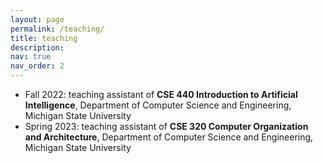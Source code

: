 ```yaml
---
layout: page
permalink: /teaching/
title: teaching
description: 
nav: true
nav_order: 2
---
```


<!-- For now, this page is assumed to be a static description of your courses. You can convert it to a collection similar to `_projects/` so that you can have a dedicated page for each course.

Organize your courses by years, topics, or universities, however you like! -->

- Fall 2022: teaching assistant of **CSE 440 Introduction to Artificial Intelligence**, Department of Computer Science and Engineering, Michigan State University
- Spring 2023: teaching assistant of **CSE 320 Computer Organization and Architecture**,  Department of Computer Science and Engineering, Michigan State University